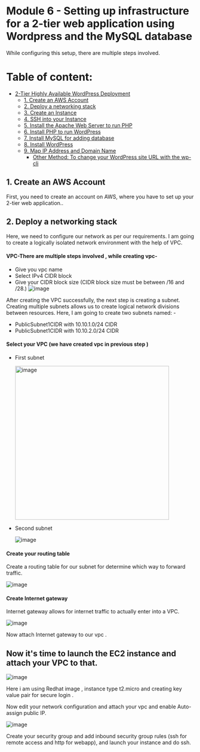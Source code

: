 # Module 6 - Setting up infrastructure for a 2-tier web application using Wordpress and the MySQL database
While configuring this setup, there are multiple steps involved.
# Table of content:
- [2-Tier Highly Available WordPress Deployment](#2-tier-highly-available-wordpress-deployment)
  - [1. Create an AWS Account](#1-create-an-aws-account)
  - [2. Deploy a networking stack](#2-deploy-a-networking-stack)
  - [3. Create an Instance](#3-create-an-instance)
  - [4. SSH into your Instance](#4-ssh-into-your-instance)
  - [5. Install the Apache Web Server to run PHP](#5-install-the-apache-web-server-to-run-php)
  - [6. Install PHP to run WordPress](#6-install-php-to-run-wordpress)
  - [7. Install MySQL for adding database](#7-install-mysql-for-adding-database)
  - [8. Install WordPress](#8-install-wordpress)
  - [9. Map IP Address and Domain Name](#9-map-ip-address-and-domain-name)
    - [Other Method: To change your WordPress site URL with the wp-cli](#other-method-to-change-your-wordpress-site-url-with-the-wp-cli)
   
## 1. Create an AWS Account
First, you need to create an account on AWS, where you have to set up your 2-tier web application..

## 2. Deploy a networking stack

Here, we need to configure our network as per our requirements. I am going to create a logically isolated network environment with the help of VPC.
#### VPC-There are multiple steps involved , while creating vpc-
- Give you vpc name
- Select IPv4 CIDR block
- Give your CIDR block size (CIDR block size must be between /16 and /28.)
![image](https://github.com/amanravi-squareops/road-to-devops/assets/146931382/da64bd94-f13b-488a-9ca4-2fd2d5b42f96)

After creating the VPC successfully, the next step is creating a subnet. Creating multiple subnets allows us to create logical network divisions between resources. Here, I am going to create two subnets named: - 
  - PublicSubnet1CIDR with 10.10.1.0/24 CIDR
  - PublicSubnet1CIDR with 10.10.2.0/24 CIDR

#### Select your VPC (we have created vpc in previous step )
- First subnet
  
  <img width="412" alt="image" src="https://github.com/amanravi-squareops/road-to-devops/assets/146931382/df792bbc-3f06-4eca-950a-34345e96b1f9">

- Second subnet
    
    ![image](https://github.com/amanravi-squareops/road-to-devops/assets/146931382/a85fc438-2fb7-4c00-bf1b-01854d5951a1)

#### Create your routing table 

Create a routing table for our subnet for determine which way to forward traffic.

![image](https://github.com/amanravi-squareops/road-to-devops/assets/146931382/136bfea2-91b5-4ac4-acaa-3090ce7b4619)

#### Create Internet gateway
Internet gateway allows for internet traffic to actually enter into a VPC.

![image](https://github.com/amanravi-squareops/road-to-devops/assets/146931382/045901b1-a4de-4cf5-bc8c-72f1ce723fd4)

Now attach Internet gateway to our vpc . 

## Now it's time to launch the EC2 instance and attach your VPC to that.

![image](https://github.com/amanravi-squareops/road-to-devops/assets/146931382/39763814-d1c5-47b6-85cd-fa70e55f504d)

Here i am using Redhat image , instance type t2.micro and creating key value pair for secure login .

Now edit your network configuration and attach your vpc and enable Auto-assign public IP.

![image](https://github.com/amanravi-squareops/road-to-devops/assets/146931382/dbaf2dc1-3960-43cf-bf47-dc9146074d41)

Create your security group and add inbound security group rules (ssh for remote access and http for webapp), and launch your instance and do ssh.


